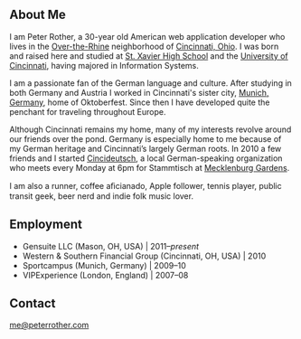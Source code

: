 ## About Me ##
I am Peter Rother, a 30-year old American web application developer who lives in the [Over-the-Rhine](http://en.wikipedia.org/wiki/Over-the-Rhine) neighborhood of [Cincinnati, Ohio](http://en.wikipedia.org/wiki/Cincinnati). I was born and raised here and studied at [St. Xavier High School](http://en.wikipedia.org/wiki/St._Xavier_High_School_%28Cincinnati%29) and the
[University of Cincinnati](http://en.wikipedia.org/wiki/University_of_Cincinnati), having majored in Information Systems.

I am a passionate fan of the German language and culture. After studying in both Germany and Austria I worked in Cincinnati's sister city, [Munich, Germany](http://en.wikipedia.org/wiki/Munich), home of Oktoberfest. Since then I have developed quite the penchant for traveling throughout Europe.

Although Cincinnati remains my home, many of my interests revolve around our friends over the pond. Germany is especially home to me because of my German heritage and Cincinnati’s largely German roots. In 2010 a few friends and I started [Cincideutsch](http://cincideutsch.com), a local German-speaking organization who meets every Monday at 6pm for Stammtisch at [Mecklenburg Gardens](http://www.mecklenburgs.net).

I am also a runner, coffee a&#xFB01;cianado, Apple follower, tennis player, public transit geek, beer nerd and indie folk music lover.

## Employment ##
* Gensuite LLC (Mason, OH, USA) | 2011&#x2013;*present*
* Western & Southern Financial Group (Cincinnati, OH, USA) | 2010
* Sportcampus (Munich, Germany) | 2009&#x2013;10
* VIPExperience (London, England) | 2007&#x2013;08

## Contact ##
me@peterrother.com
